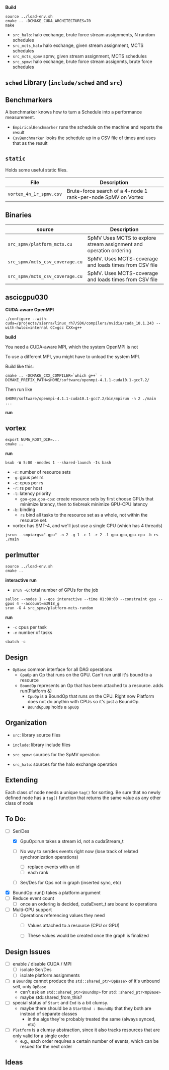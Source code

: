 **Build**

```
source ../load-env.sh
cmake .. -DCMAKE_CUDA_ARCHITECTURES=70
make
```

* `src_halo`: halo exchange, brute force stream assignments, N random schedules
* `src_mcts_halo` halo exchange, given stream assignment, MCTS schedules
* `src_mcts_spmv` spmv, given stream assignment, MCTS schedules
* `src_spmv`: halo exchange, brute force stream assignmts, brute force schedules

## `sched` Library (`include/sched` and `src`)


## Benchmarkers
A benchmarker knows how to turn a Schedule into a performance measurement.
* `EmpiricalBenchmarker` runs the schedule on the machine and reports the result
* `CsvBenchmarker` looks the schedule up in a CSV file of times and uses that as the result

## `static`
Holds some useful static files.

| File | Description |
|-|-|
| `vortex_4n_1r_spmv.csv` | Brute-force search of a 4-node 1 rank-per-node SpMV on Vortex |

## Binaries

| source | Description |
|-|-|
| `src_spmv/platform_mcts.cu` | SpMV Uses MCTS to explore stream assignment and operation ordering |
| `src_spmv/mcts_csv_coverage.cu` | SpMV. Uses MCTS-coverage and loads times from CSV file |
| `src_spmv/mcts_csv_coverage.cu` | SpMV. Uses MCTS-coverage and loads times from CSV file |

## ascicgpu030

**CUDA-aware OpenMPI**
```
./configure --with-cuda=/projects/sierra/linux_rh7/SDK/compilers/nvidia/cuda_10.1.243 --with-hwloc=internal CC=gcc CXX=g++
```

**build**

You need a CUDA-aware MPI, which the system OpenMPI is not

To use a different MPI, you might have to unload the system MPI.

Build like this:

```
cmake .. -DCMAKE_CXX_COMPILER=`which g++` -DCMAKE_PREFIX_PATH=$HOME/software/openmpi-4.1.1-cuda10.1-gcc7.2/
```

Then run like


`$HOME/software/openmpi-4.1.1-cuda10.1-gcc7.2/bin/mpirun -n 2 ./main ...`

**run**

## vortex

```
export NUMA_ROOT_DIR=...
cmake ..
```


**run**

```
bsub -W 5:00 -nnodes 1 --shared-launch -Is bash
```

* `-n`: number of resource sets
* `-g`: gpus per rs
* `-c`: cpus per rs
* `-r`: rs per host
* `-l`: latency priority
  * `gpu-gpu,gpu-cpu`: create resource sets by first choose GPUs that minimize latency, then to tiebreak minimize GPU-CPU latency
* `-b`: binding
  * `rs` bind all tasks to the resource set as a whole, not within the resource set.
* vortex has SMT-4, and we'll just use a single CPU (which has 4 threads)
```
jsrun --smpiargs="-gpu" -n 2 -g 1 -c 1 -r 2 -l gpu-gpu,gpu-cpu -b rs ./main
```

## perlmutter

```
source ../load-env.sh
cmake ..
```

**interactive run**

* `srun -G`: total number of GPUs for the job

```
salloc --nodes 1 --qos interactive --time 01:00:00 --constraint gpu --gpus 4 --account=m3918_g
srun -G 4 src_spmv/platform-mcts-random
```

**run**

* `-c` cpus per task
* `-n` number of tasks
```
sbatch -c

```

## Design

- `OpBase` common interface for all DAG operations
  - `GpuOp` an Op that runs on the GPU. Can't run until it's bound to a resource
  - `BoundOp` represents an Op that has been attached to a resource. adds run(Platform &)
    - `CpuOp` is a BoundOp that runs on the CPU. Right now Platform does not do anythin with CPUs so it's just a BoundOp.
    - `BoundGpuOp` holds a `GpuOp`

## Organization

* `src`: library source files
* `include`: library include files

* `src_spmv`: sources for the SpMV operation
* `src_halo`: sources for the halo exchange operation

## Extending

Each class of node needs a unique `tag()` for sorting.
Be sure that no newly defined node has a `tag()` function that returns the same value as any other class of node

## To Do:

- [ ] Ser/Des 
  - [x] GpuOp::run takes a stream id, not a cudaStream_t
  - [ ] No way to ser/des events right now (lose track of related synchronization operations)
    - [ ] replace events with an id
    - [ ] each rank
  - [ ] Ser/Des for Ops not in graph (inserted sync, etc)


- [x] BoundOp::run() takes a platform argument
- [ ] Reduce event count
  - [ ] once an ordering is decided, cudaEvent_t are bound to operations
- [ ] Multi-GPU support
  - [ ] Operations referencing values they need
    - [ ] Values attached to a resource (CPU or GPU)
    - [ ] These values would be created once the graph is finalized


## Design Issues

- [ ] enable / disable CUDA / MPI
  - [ ] isolate Ser/Des
  - [ ] isolate platform assignments
- [ ] a `BoundOp` cannot produce the `std::shared_ptr<OpBase>` of it's unbound self, only `OpBase`
  - can't ask an `std::shared_ptr<BoundOp>` for `std::shared_ptr<OpBase>`
  - maybe std::shared_from_this?
- [ ] special status of `Start` and `End` is a bit clumsy.
  - maybe there should be a `StartEnd : BoundOp` that they both are instead of separate classes
    - in the algs they're probably treated the same (always synced, etc)
- [ ] `Platform` is a clumsy abstraction, since it also tracks resources that are only valid for a single order
   - e.g., each order requires a certain number of events, which can be resued for the next order

## Ideas

